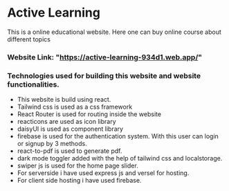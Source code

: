 # Active Learning

This is a online educational website. Here one can buy online course about different topics

### Website Link: "https://active-learning-934d1.web.app/"

### Technologies used for building this website and website functionalities.

- This website is build using react.
- Tailwind css is used as a css framework
- React Router is used for routing inside the website
- reacticons are used as icon library
- daisyUI is used as component library
- firebase is used for the authentication system. With this user can login or signup by 3 methods.
- react-to-pdf is used to generate pdf.
- dark mode toggler added with the help of tailwind css and localstorage.
- swiper js is used for the home page slider.
- For serverside i have used express js and versel for hosting.
- For client side hosting i have used firebase.
